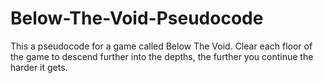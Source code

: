 # Below-The-Void-Pseudocode
This a pseudocode for a game called Below The Void. Clear each floor of the game to descend further into the depths, the further you continue the harder it gets.
